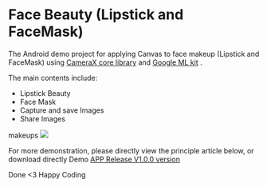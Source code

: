# Face Beauty (Lipstick and FaceMask)
The Android demo project for applying Canvas to face makeup (Lipstick and FaceMask) using [CameraX core library](https://developer.android.com/jetpack/androidx/releases/camera)
and [Google ML kit](https://developers.google.com/ml-kit/vision/face-detection/android) .

The main contents include:
- Lipstick Beauty
- Face Mask
- Capture and save Images
- Share Images 

makeups
![](face_beauty_work.gif)


For more demonstration, please directly view the principle article below, or download directly Demo [APP Release V1.0.0 version](FaceBeauty.apk)


Done <3
Happy Coding
